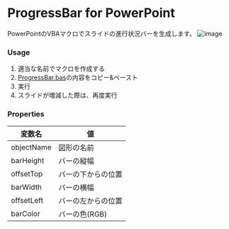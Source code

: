 # ProgressBar for PowerPoint
PowerPointのVBAマクロでスライドの進行状況バーを生成します。
![image](https://user-images.githubusercontent.com/78206853/209463476-e071bc7f-92eb-4b94-ad03-6bfc0f1a0923.png)

### Usage
1. 適当な名前でマクロを作成する
2. [ProgressBar.bas](ProgressBar.bas)の内容をコピー&ペースト
3. 実行
4. スライドが増減した際は、再度実行  

### Properties
変数名|値
---|---
objectName|図形の名前
barHeight|バーの縦幅
offsetTop|バーの下からの位置
barWidth|バーの横幅
offsetLeft|バーの左からの位置
barColor|バーの色(RGB)
